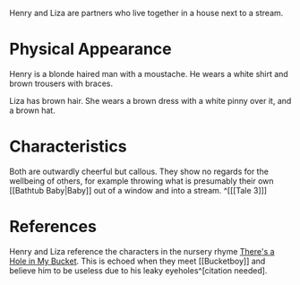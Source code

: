 Henry and Liza are partners who live together in a house next to a stream.

# Physical Appearance
Henry is a blonde haired man with a moustache. He wears a white shirt and brown trousers with braces.

Liza has brown hair. She wears a brown dress with a white pinny over it, and a brown hat.

# Characteristics
Both are outwardly cheerful but callous. They show no regards for the wellbeing of others, for example throwing what is presumably their own [[Bathtub Baby|Baby]] out of a window and into a stream. ^[[[Tale 3]]]

# References
Henry and Liza reference the characters in the nursery rhyme [There's a Hole in My Bucket](https://en.m.wikipedia.org/wiki/There's_a_Hole_in_My_Bucket). This is echoed when they meet [[Bucketboy]] and believe him to be useless due to his leaky eyeholes^[citation needed].